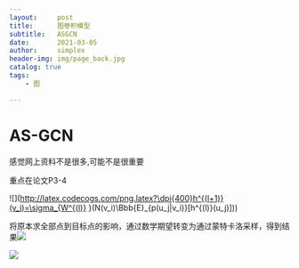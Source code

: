 ```yaml
---
layout:     post
title:      图卷积模型
subtitle:   ASGCN
date:       2021-03-05
author:     simplex
header-img: img/page_back.jpg
catalog: true
tags:
    - 图

---
```


# AS-GCN

感觉网上资料不是很多,可能不是很重要

重点在论文P3-4



![](http://latex.codecogs.com/png.latex?\dpi{400}h^{(l+1)}(v_i)=\sigma_{W^{(l)} }(N(v_i)\Bbb{E}_{p(u_j|v_i)}[h^{(l)}(u_j)]))




将原本求全部点到目标点的影响，通过数学期望转变为通过蒙特卡洛采样，得到结果![](http://latex.codecogs.com/png.latex?\dpi{400}\mu=\Bbb{E}_{p(u_j|v_i)}[h^{(l)}(u_j)])




![](http://latex.codecogs.com/png.latex?\dpi{400}\tilde{u}_p(v_i)={1\over{n}}{\Sigma^n_{j=1}}h^{(l)}(\hat{u}_j))



